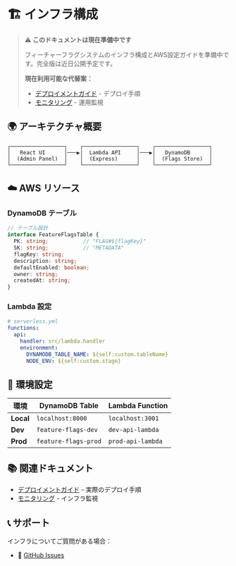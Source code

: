 # 🏗️ インフラ構成

> **⚠️ このドキュメントは現在準備中です**
> 
> フィーチャーフラグシステムのインフラ構成とAWS設定ガイドを準備中です。完全版は近日公開予定です。
> 
> **現在利用可能な代替案：**
> - [デプロイメントガイド](./deployment-guide.md) - デプロイ手順
> - [モニタリング](./monitoring.md) - 運用監視

## 🌍 アーキテクチャ概要

```
┌─────────────────┐    ┌─────────────────┐    ┌─────────────────┐
│   React UI      │───▶│  Lambda API     │───▶│   DynamoDB      │
│  (Admin Panel)  │    │  (Express)      │    │  (Flags Store)  │
└─────────────────┘    └─────────────────┘    └─────────────────┘
```

## ☁️ AWS リソース

### DynamoDB テーブル

```typescript
// テーブル設計
interface FeatureFlagsTable {
  PK: string;           // "FLAG#${flagKey}"
  SK: string;           // "METADATA"
  flagKey: string;
  description: string;
  defaultEnabled: boolean;
  owner: string;
  createdAt: string;
}
```

### Lambda 設定

```yaml
# serverless.yml
functions:
  api:
    handler: src/lambda.handler
    environment:
      DYNAMODB_TABLE_NAME: ${self:custom.tableName}
      NODE_ENV: ${self:custom.stage}
```

## 🔧 環境設定

| 環境 | DynamoDB Table | Lambda Function |
|------|----------------|-----------------|
| **Local** | `localhost:8000` | `localhost:3001` |
| **Dev** | `feature-flags-dev` | `dev-api-lambda` |
| **Prod** | `feature-flags-prod` | `prod-api-lambda` |

## 📚 関連ドキュメント

- [デプロイメントガイド](./deployment-guide.md) - 実際のデプロイ手順
- [モニタリング](./monitoring.md) - インフラ監視

## 📞 サポート

インフラについてご質問がある場合：
- 📧 [GitHub Issues](https://github.com/your-org/feature-flag-system/issues)